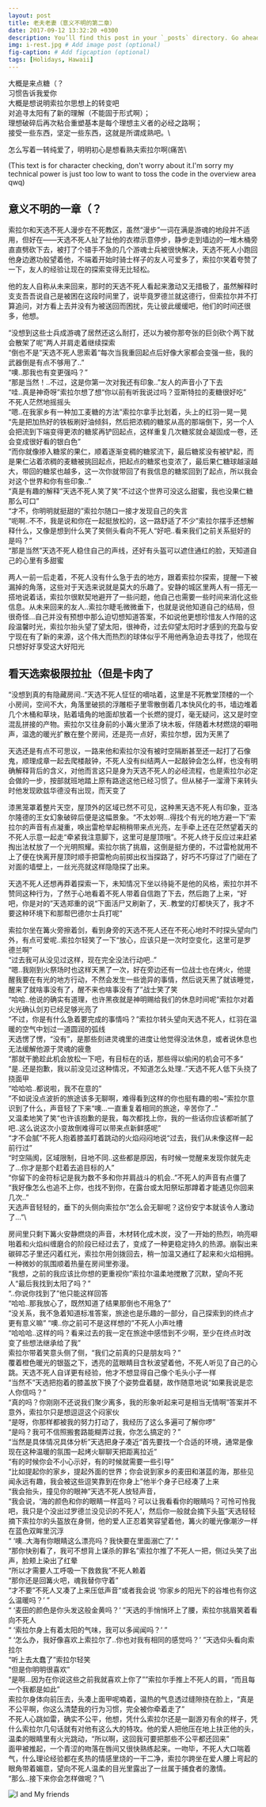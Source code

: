 ```yaml
---
layout: post
title: 老夫老妻（意义不明的第二章）
date: 2017-09-12 13:32:20 +0300
description: You’ll find this post in your `_posts` directory. Go ahead and edit it and re-build the site to see your changes. # Add post description (optional)
img: i-rest.jpg # Add image post (optional)
fig-caption: # Add figcaption (optional)
tags: [Holidays, Hawaii]
---
```

 
 大概是来点糖（？\
 习惯告诉我爱你\
 大概是想说明索拉尔思想上的转变吧  \
 对追寻太阳有了新的理解（不能固于形式啊）；\
 理想破碎后再次粘合重塑基本是每个理想主义者的必经之路啊；\
 接受一些东西，坚定一些东西，这就是所谓成熟吧。\
 
 怎么写着一转纯爱了，明明初心是想看熟夫索拉尔啊(痛苦\

(This text is for character checking, don't worry about it.I'm sorry my technical power is just too low to want to toss the code in the overview area qwq)



## 意义不明的一章（？

索拉尔和天选不死人漫步在不死教区，虽然“漫步”一词在满是游魂的地段并不适用，但好在——天选不死人扯了扯他的衣襟示意停步，静步走到墙边的一堆木桶旁直直劈砍下去，被打了个错手不急的几个游魂士兵被很快解决，天选不死人小跑回他身边邀功般望着他，不端着开始时骑士样子的友人可爱多了，索拉尔笑着夸赞了一下，友人的经验让现在的探索变得无比轻松。

他的友人自称从未来回来，那时的天选不死人看起来激动又无措极了，虽然解释时支支吾吾说自己是被困在这段时间里了，说毕竟罗德兰就这德行，但索拉尔并不打算追问，对方看上去并没有为被送回而困扰，先让彼此缓缓吧，他们的时间还很多，他想。

“没想到这些士兵成游魂了居然还这么耐打，还以为被你那夸张的巨剑砍个两下就会散架了呢”两人并肩走着继续探索\
“倒也不是”天选不死人思索着“每次当我重回起点后好像大家都会变强一些，我的武器倒是有点不够用了..”\
“噢..那我也有变更强吗？”\
“那是当然！..不过，这是你第一次对我还有印象..”友人的声音小了下去\
“哇..真是神奇呀”索拉尔想了想“你以前有听我说过吗？亚斯特拉的麦糖很好吃”\
不死人茫然地摇摇头\
“嗯..在我家乡有一种加工麦糖的方法”索拉尔拿手比划着，头上的红羽一晃一晃\
“先是把加热好的铁板刷好油倾斜，然后把浓稠的糖浆从高的那端倒下，另一个人会把流到下端变得更浓的糖浆再铲回起点，这样重复几次糖浆就会凝固成一卷，还会变成很好看的银白色”\
“而你就像掺入糖浆的果仁，顺着逐渐变稠的糖浆流下，最后糖浆没有被铲起，而是果仁沾着浓稠的麦糖被挑回起点，把起点的糖浆也变浓了，最后果仁糖球越滚越大，带回的糖浆也越多，这一次你就带回了有我信息的糖浆回到了起点，所以我会对这个世界和你有些印象..”\
“真是有趣的解释”天选不死人笑了笑“不过这个世界可没这么甜蜜，我也没果仁糖那么可口”\
“才不，你明明就挺甜的”索拉尔随口一接才发现自己的失言\
“呃啊..不不，我是说和你在一起挺放松的，这一路舒适了不少”索拉尔摆手还想解释什么，又像是想到什么笑了笑侧头看向不死人“好吧..看来我们之前关系挺好的是吗？”\
“那是当然”天选不死人稳住自己的声线，还好有头盔可以遮住通红的脸，天知道自己的心里有多甜蜜

两人一前一后走着，不死人没有什么急于去的地方，跟着索拉尔探索，提醒一下被漏掉的角落，这些对于天选来说就是莫大的乐趣了。安静的城区里两人有一搭无一搭地说着话，索拉尔很默契地避开了一些问题，他自己也需要一些时间来消化这些信息。从未来回来的友人..索拉尔睫毛微微垂下，也就是说他知道自己的结局，但很奇怪...自己并没有预想中那么迫切想知道答案，不如说他更想珍惜友人作陪的这段温馨时光，索拉尔抬头望了望太阳，很神奇，过去仰望太阳时才感到的充盈与安宁现在有了新的来源，这个伟大而热烈的球体似乎不用他再急迫去寻找了，他现在只想好好享受这大好阳光

## 看天选索极限拉扯（但是卡肉了
“没想到真的有隐藏房间..”天选不死人怔怔的嘀咕着，这里是不死教堂顶楼的一个小房间，空间不大，角落里破损的浮雕柜子里零散倒着几本快风化的书，墙边堆着几个木桶和草块，贴着墙角的地面却放着一个长燃的提灯，毫无疑问，这又是时空混乱拼接的产物。索拉尔又往身前的小篝火里添了块木板，伴随着木材燃烧的噼啪声，温逸的暖光扩散在整个房间，还是亮一点好，索拉尔想，因为天黑了

天选还是有点不可思议，一路来他和索拉尔没有被时空隔断甚至还一起打了石像鬼，顺理成章一起去爬楼敲钟，不死人没有纠结两人一起敲钟会怎么样，也没有明确解释背后的含义，对他而言这只是身为天选不死人的必经流程，也是索拉尔必定会做的一步，按部就班地踏上原有路途这他已经习惯了。但从梯子一溜滑下来转头时他发现欧兹华德没有出现，而天变了

漆黑笼罩着整片天空，屋顶外的区域已然不可见，这种黑天选不死人有印象，亚洛尔隆德的王女幻象破碎后便是这幅景象。“不太妙啊...得找个有光的地方避一下”索拉尔的声音有点凝重，唤出雷枪举起稍稍带来点光亮，左手牵上还在茫然望着天的不死人示意一起走“牵紧我注意脚下，这里可是屋顶哦”。不死人终于反应过来赶紧掏出法杖放了一个光明照耀。索拉尔挑了挑眉，这倒是挺方便的，不过雷枪就用不上了便在快离开屋顶时顺手把雷枪向前掷出权当探路了，好巧不巧穿过了门砸在了对面的墙壁上，一丝光亮就这样隐隐探了出来。

天选不死人还想再莽着探索一下，未知情况下坐以待毙不是他的风格，索拉尔并不赞同这种行为，了然于心地看着不死人带着自信跑了下去，然后跑了上来，“好吧，你是对的”天选郑重的说“下面活尸又刷新了，天..教堂的灯都快灭了，我才不要这种环境下和那帮巴德尔士兵打呢”

索拉尔坐在篝火旁擦着剑，看到身旁的天选不死人还在不死心地时不时探头望向门外，有点可爱呢..索拉尔轻笑了一下“放心，应该只是一次时空变化，这里可是罗德兰啊”\
“过去我可从没见过这样，现在完全没法行动吧..”\
“嗯..我刚到火祭场时也这样天黑了一次，好在旁边还有一位战士也在烤火，他提醒我要在有光的地方行动，不然会发生一些诡异的事情，然后说天黑了就该睡觉，醒来了就啥事没有了，醒不来也啥事没有了”战士笑了笑\
“哈哈..他说的确实有道理，也许黑夜就是神明赐给我们的休息时间呢”索拉尔对着火光确认剑刃已经足够光亮了\
“不过，你是有什么急着要完成的事情吗？”索拉尔转头望向天选不死人，红羽在温暖的空气中划过一道圆润的弧线\
天选愣了愣，“没有”，是那些刻进灵魂里的进度让他觉得没法休息，或者说休息也无法缓解他源于灵魂的疲惫\
“那就干脆趁此机会放松一下吧，有目标在的话，那些得以偷闲的机会可不多”\
“是..还是抱歉，我以前没见过这种情况，不知道怎么处理..”天选不死人低下头挠了挠面甲\
“哈哈哈..都说啦，我不在意的”\
”不如说没点波折的旅途该多无聊啊，难得看到这样的你也挺有趣的啦~”索拉尔意识到了什么，声音轻了下来“噢...一直重复着相同的旅途，辛苦你了..”\
又温柔地笑了笑“也许该抱歉的是我，每次都找上你，我的一些话你应该都听腻了吧..这么说这次小变故倒难得可以带来点新鲜感呢”\
“才不会腻”不死人抱着膝盖盯着跳动的火焰闷闷地说“过去，我们从未像这样一起前行过”\
“时空隔阂，区域限制，目地不同..这些都是原因，有时候一觉醒来发现你就先走了...你才是那个赶着去追目标的人”\
“你留下的金符标记是我为数不多和你并肩战斗的机会..”不死人的声音有点僵了\
“我好像怎么也追不上你，也找不到你，在露台或太阳祭坛那蹲着才能遇见你回来几次..”\
天选声音轻轻的，垂下的头侧向索拉尔“怎么会无聊呢？这份安宁本就该令人激动了...”\

房间里只剩下篝火安静燃烧的声音，木材转化成木炭，没了一开始的热烈，响亮噼啪着和火焰纠缠磨合的阶段已经过去了，变成了一种更稳定持久的热源。崩裂出来碳碎芯子里还闪着红光，索拉尔用剑拨回去，稍一加温又通红了起来和火焰相拥。一种微妙的氛围顺着热量在房间里弥漫。\
“我想，之前的我应该比你想的更重视你”索拉尔温柔地搅散了沉默，望向不死人“最后我找到太阳了吗？”\
“..你说你找到了”他只能这样回答\
“哈哈..那我放心了，既然知道了结果那倒也不用急了”\
“没关系，我不急着知道标准答案，旅途也是乐趣的一部分，自己探索到的终点才更有意义嘛”
“噢..你之前可不是这样想的”不死人小声吐槽\
“哈哈哈..这样的吗？看来过去的我一定在旅途中感悟到不少啊，至少在终点时改变了些想法继承给了我”\
索拉尔带着笑意头侧了侧，“我们之前真的只是朋友吗？”\
覆着橙色暖光的银盔之下，透亮的蓝眼睛目含秋波望着他，不死人听见了自己的心跳。天选不死人自详更有经验，他才不想显得自己像个毛头小子一样\
“当然不”天选把抱着的膝盖放下换了个姿势盘着腿，故作随意地说“如果我说是恋人你信吗？”\
“真的吗？你刚刚不还说我们聚少离多，我的形象听起来可是相当无情啊”答案并不意外，索拉尔只是想逗逗这个闷家伙\
“是呀，你那样都被我的努力打动了，我经历了这么多遍可了解你啰”\
“是吗？我可不信照搬套路能糊弄过我，你怎么搞定的？”\
“当然是具体情况具体分析”天选把身子凑近“首先要找一个合适的环境，通常是像现在这种温暖的氛围一起烤火聊聊天把距离拉近”\
“有的时候你会不小心示好，有的时候就需要一些引导”\
“比如提起你的家乡，提起外面的世界；你会说到家乡的麦田和湛蓝的海，那些见闻永远有趣，我会被这些逗笑靠到在你身上”他半个身子已经凑了上来\
“我会抬头，撞见你的眼神”天选不死人放轻声音，\
“我会说，‘海的颜色和你的眼睛一样蓝吗？可以让我看看你的眼睛吗？可怜可怜我吧，我只是个没出过罗德兰没见识的不死人’，然后你一般就会摘下头盔”天选轻轻摘下索拉尔的头盔放在身侧，他的爱人正忍着笑容望着他，篝火的暖光像潮汐一样在蓝色双眸里沉浮\
“ ‘噢..大海有你眼睛这么漂亮吗？我快要在里面溺亡了’ ”\
“那你快别看了，我可不想背上谋杀的罪名”索拉尔推了不死人一把，侧过头笑了出声，脸颊上染出了红晕\
“所以才需要人工呼吸一下救救我”不死人赖着\
“那你还是回篝火吧，魂我替你守着”\
“才不要”不死人又凑了上来压低声音“或者我会说 ‘你家乡的阳光下的谷堆也有你这么温暖吗？’ ”\
“ ‘麦田的颜色是你头发这般金黄吗？’ ”天选的手悄悄环上了腰，索拉尔挑眉笑着看向不死人\
“ ‘索拉尔身上有着太阳的气味，我可以多闻闻吗？’ ”\
“ ‘怎么办，我好像喜欢上索拉尔了..你也对我有相同的感觉吗？’ ”天选仰头看向索拉尔\
“听上去太蠢了”索拉尔轻笑\
“但是你明明很喜欢”\
“是啊...因为在你说这些之前我就喜欢上你了””索拉尔手推上不死人的肩，“而且每一个我都是如此”\
索拉尔身体向前压去，头凑上面甲呢喃着，温热的气息透过缝隙挠在脸上，“真是不公平啊，你这么清楚我的行为习惯，完全被你牵着走了”\
不死人心跳如雷，确实不公平，他想，凭什么索拉尔还是一副游刃有余的样子，凭什么索拉尔几句话就有对他有这么大的特攻。他的爱人把他压在地上扶正他的头，温柔的眼睛里有火光跳动，“所以啊，这回我可要把那些不公平都还回来”\
面甲被推起，一个青涩的吻落在唇间又很快熟练起来。一吻毕，不死人大口喘着气，什么理论经验都在炙热的情感里烧的一干二净，索拉尔跨坐在爱人腰上弯起的眼角带着媚意，望向不死人温柔的目光里露出了一丝属于捕食者的激情。\
“那么..接下来你会怎样做呢？”\


![I and My friends]({{site.baseurl}}/assets/img/we-in-rest.jpg)
